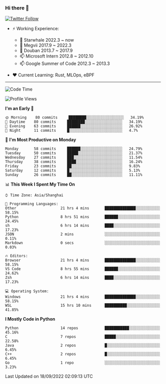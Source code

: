 ### Hi there 👋

[![Twitter Follow](https://img.shields.io/twitter/follow/tianweidut?style=social)](https://twitter.com/tianweidut)

- ⚡ Working Experience:
  - 🔭 Starwhale 2022.3 ~ now
  - 🌱 Megvii 2017.9 ~ 2022.3
  - 🌱 Douban 2013.7 ~ 2017.9
  - 📫 Microsoft Intern 2012.8 ~ 2012.10
  - 📫 Google Summer of Code 2012.3 ~ 2013.3

- ❤️ Current Learning: Rust, MLOps, eBPF

---
<!--START_SECTION:waka-->
![Code Time](http://img.shields.io/badge/Code%20Time-3%2C005%20hrs%2022%20mins-blue)

![Profile Views](http://img.shields.io/badge/Profile%20Views-0-blue)

**I'm an Early 🐤** 

```text
🌞 Morning    80 commits     ████████░░░░░░░░░░░░░░░░░   34.19% 
🌆 Daytime    80 commits     ████████░░░░░░░░░░░░░░░░░   34.19% 
🌃 Evening    63 commits     ██████░░░░░░░░░░░░░░░░░░░   26.92% 
🌙 Night      11 commits     █░░░░░░░░░░░░░░░░░░░░░░░░   4.7%

```
📅 **I'm Most Productive on Monday** 

```text
Monday       58 commits     ██████░░░░░░░░░░░░░░░░░░░   24.79% 
Tuesday      50 commits     █████░░░░░░░░░░░░░░░░░░░░   21.37% 
Wednesday    27 commits     ███░░░░░░░░░░░░░░░░░░░░░░   11.54% 
Thursday     38 commits     ████░░░░░░░░░░░░░░░░░░░░░   16.24% 
Friday       23 commits     ██░░░░░░░░░░░░░░░░░░░░░░░   9.83% 
Saturday     12 commits     █░░░░░░░░░░░░░░░░░░░░░░░░   5.13% 
Sunday       26 commits     ██░░░░░░░░░░░░░░░░░░░░░░░   11.11%

```


📊 **This Week I Spent My Time On** 

```text
⌚︎ Time Zone: Asia/Shanghai

💬 Programming Languages: 
Other                    21 hrs 4 mins       ██████████████░░░░░░░░░░░   58.15% 
Python                   8 hrs 51 mins       ██████░░░░░░░░░░░░░░░░░░░   24.45% 
sh                       6 hrs 14 mins       ████░░░░░░░░░░░░░░░░░░░░░   17.23% 
JSON                     2 mins              ░░░░░░░░░░░░░░░░░░░░░░░░░   0.11% 
Markdown                 0 secs              ░░░░░░░░░░░░░░░░░░░░░░░░░   0.03%

🔥 Editors: 
Browser                  21 hrs 4 mins       ██████████████░░░░░░░░░░░   58.15% 
VS Code                  8 hrs 55 mins       ██████░░░░░░░░░░░░░░░░░░░   24.62% 
Zsh                      6 hrs 14 mins       ████░░░░░░░░░░░░░░░░░░░░░   17.23%

💻 Operating System: 
Windows                  21 hrs 4 mins       ██████████████░░░░░░░░░░░   58.15% 
WSL                      15 hrs 10 mins      ██████████░░░░░░░░░░░░░░░   41.85%

```

**I Mostly Code in Python** 

```text
Python                   14 repos            ███████████░░░░░░░░░░░░░░   45.16% 
C                        7 repos             █████░░░░░░░░░░░░░░░░░░░░   22.58% 
Java                     2 repos             █░░░░░░░░░░░░░░░░░░░░░░░░   6.45% 
C++                      2 repos             █░░░░░░░░░░░░░░░░░░░░░░░░   6.45% 
Go                       1 repo              ░░░░░░░░░░░░░░░░░░░░░░░░░   3.23%

```



 Last Updated on 18/09/2022 02:09:13 UTC
<!--END_SECTION:waka-->